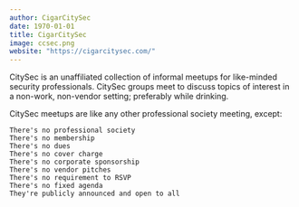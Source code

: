 ```yaml
---
author: CigarCitySec
date: 1970-01-01
title: CigarCitySec
image: ccsec.png
website: "https://cigarcitysec.com/"
---
```


CitySec is an unaffiliated collection of informal meetups for like-minded security professionals. CitySec groups meet to discuss topics of interest in a non-work, non-vendor setting; preferably while drinking.

CitySec meetups are like any other professional society meeting, except:

    There's no professional society
    There's no membership
    There's no dues
    There's no cover charge
    There's no corporate sponsorship
    There's no vendor pitches
    There's no requirement to RSVP
    There's no fixed agenda
    They're publicly announced and open to all